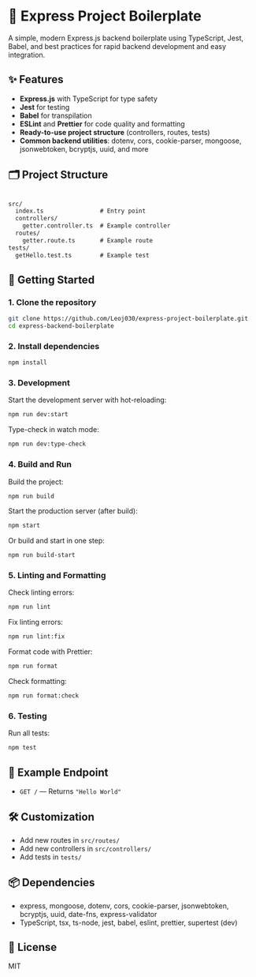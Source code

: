# 🚀 Express Project Boilerplate

A simple, modern Express.js backend boilerplate using TypeScript, Jest, Babel, and best practices for rapid backend development and easy integration.

## ✨ Features

- **Express.js** with TypeScript for type safety
- **Jest** for testing
- **Babel** for transpilation
- **ESLint** and **Prettier** for code quality and formatting
- **Ready-to-use project structure** (controllers, routes, tests)
- **Common backend utilities**: dotenv, cors, cookie-parser, mongoose, jsonwebtoken, bcryptjs, uuid, and more

## 🗂️ Project Structure

```txt

src/
  index.ts                # Entry point
  controllers/
    getter.controller.ts  # Example controller
  routes/
    getter.route.ts       # Example route
tests/
  getHello.test.ts        # Example test
```

## 🏁 Getting Started

### 1. Clone the repository

```sh
git clone https://github.com/Leoj030/express-project-boilerplate.git
cd express-backend-boilerplate
```

### 2. Install dependencies

```sh
npm install
```

### 3. Development

Start the development server with hot-reloading:

```sh
npm run dev:start
```

Type-check in watch mode:

```sh
npm run dev:type-check
```

### 4. Build and Run

Build the project:

```sh
npm run build
```

Start the production server (after build):

```sh
npm start
```

Or build and start in one step:

```sh
npm run build-start
```

### 5. Linting and Formatting

Check linting errors:

```sh
npm run lint
```

Fix linting errors:

```sh
npm run lint:fix
```

Format code with Prettier:

```sh
npm run format
```

Check formatting:

```sh
npm run format:check
```

### 6. Testing

Run all tests:

```sh
npm test
```

## 📡 Example Endpoint

- `GET /` — Returns `"Hello World"`

## 🛠️ Customization

- Add new routes in `src/routes/`
- Add new controllers in `src/controllers/`
- Add tests in `tests/`

## 📦 Dependencies

- express, mongoose, dotenv, cors, cookie-parser, jsonwebtoken, bcryptjs, uuid, date-fns, express-validator
- TypeScript, tsx, ts-node, jest, babel, eslint, prettier, supertest (dev)

## 📝 License

MIT
